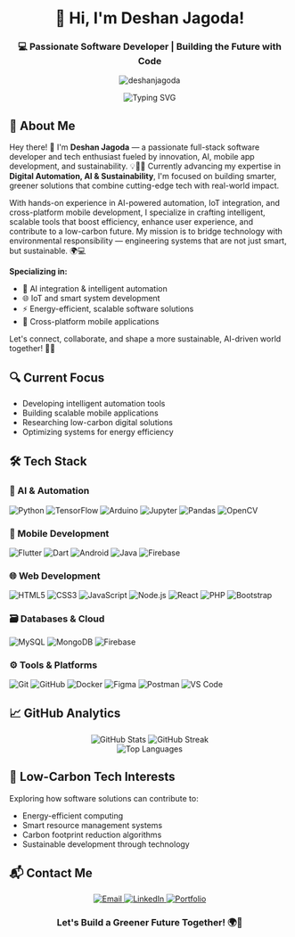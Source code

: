 <h1 align="center">👋 Hi, I'm Deshan Jagoda!</h1>
<h3 align="center">💻 Passionate Software Developer | Building the Future with Code</h3>

<p align="center">
  <img src="https://komarev.com/ghpvc/?username=deshanjagoda&label=Profile%20views&color=0e75b6&style=flat" alt="deshanjagoda" />
</p>

<div align="center">
  <img src="https://readme-typing-svg.demolab.com?font=Fira+Code&pause=1000&color=22D3EE&center=true&vCenter=true&width=435&lines=Full-Stack+Developer;AI+Solutions+Builder;Mobile+App+Developer;Low-Carbon+Tech+Explorer" alt="Typing SVG" />
</div>

<!-- ==================================================== -->
## 🌟 About Me
<p>  
Hey there! 👋 I'm <strong>Deshan Jagoda</strong> — a passionate full-stack software developer and tech enthusiast fueled by innovation, AI, mobile app development, and sustainability. 💡📱🌱 Currently advancing my expertise in <strong>Digital Automation, AI & Sustainability</strong>, I'm focused on building smarter, greener solutions that combine cutting-edge tech with real-world impact.

With hands-on experience in AI-powered automation, IoT integration, and cross-platform mobile development, I specialize in crafting intelligent, scalable tools that boost efficiency, enhance user experience, and contribute to a low-carbon future. My mission is to bridge technology with environmental responsibility — engineering systems that are not just smart, but sustainable. 🌍💻
</p>

**Specializing in:**
- 🤖 AI integration & intelligent automation
- 🌐 IoT and smart system development
- ⚡ Energy-efficient, scalable software solutions
- 📱 Cross-platform mobile applications

Let's connect, collaborate, and shape a more sustainable, AI-driven world together! 🚀✨

<!-- ==================================================== -->
## 🔍 Current Focus
- Developing intelligent automation tools
- Building scalable mobile applications
- Researching low-carbon digital solutions
- Optimizing systems for energy efficiency

<!-- ==================================================== -->
## 🛠️ Tech Stack

### 🤖 AI & Automation
<p>
  <img src="https://img.shields.io/badge/Python-3776AB?style=for-the-badge&logo=python&logoColor=white" alt="Python">
  <img src="https://img.shields.io/badge/TensorFlow-FF6F00?style=for-the-badge&logo=tensorflow&logoColor=white" alt="TensorFlow">
  <img src="https://img.shields.io/badge/Arduino-00979D?style=for-the-badge&logo=arduino&logoColor=white" alt="Arduino">
  <img src="https://img.shields.io/badge/Jupyter-F37626?style=for-the-badge&logo=jupyter&logoColor=white" alt="Jupyter">
  <img src="https://img.shields.io/badge/Pandas-150458?style=for-the-badge&logo=pandas&logoColor=white" alt="Pandas">
  <img src="https://img.shields.io/badge/OpenCV-5C3EE8?style=for-the-badge&logo=opencv&logoColor=white" alt="OpenCV">
</p>

### 📱 Mobile Development
<p>
  <img src="https://img.shields.io/badge/Flutter-02569B?style=for-the-badge&logo=flutter&logoColor=white" alt="Flutter">
  <img src="https://img.shields.io/badge/Dart-0175C2?style=for-the-badge&logo=dart&logoColor=white" alt="Dart">
  <img src="https://img.shields.io/badge/Android-3DDC84?style=for-the-badge&logo=android&logoColor=white" alt="Android">
  <img src="https://img.shields.io/badge/Java-ED8B00?style=for-the-badge&logo=openjdk&logoColor=white" alt="Java">
  <img src="https://img.shields.io/badge/Firebase-FFCA28?style=for-the-badge&logo=firebase&logoColor=black" alt="Firebase">
</p>

### 🌐 Web Development
<p>
  <img src="https://img.shields.io/badge/HTML5-E34F26?style=for-the-badge&logo=html5&logoColor=white" alt="HTML5">
  <img src="https://img.shields.io/badge/CSS3-1572B6?style=for-the-badge&logo=css3&logoColor=white" alt="CSS3">
  <img src="https://img.shields.io/badge/JavaScript-F7DF1E?style=for-the-badge&logo=javascript&logoColor=black" alt="JavaScript">
  <img src="https://img.shields.io/badge/Node.js-339933?style=for-the-badge&logo=nodedotjs&logoColor=white" alt="Node.js">
  <img src="https://img.shields.io/badge/React-20232A?style=for-the-badge&logo=react&logoColor=61DAFB" alt="React">
  <img src="https://img.shields.io/badge/PHP-777BB4?style=for-the-badge&logo=php&logoColor=white" alt="PHP">
  <img src="https://img.shields.io/badge/Bootstrap-563D7C?style=for-the-badge&logo=bootstrap&logoColor=white" alt="Bootstrap">
</p>

### 🗃️ Databases & Cloud
<p>
  <img src="https://img.shields.io/badge/MySQL-4479A1?style=for-the-badge&logo=mysql&logoColor=white" alt="MySQL">
  <img src="https://img.shields.io/badge/MongoDB-47A248?style=for-the-badge&logo=mongodb&logoColor=white" alt="MongoDB">
  <img src="https://img.shields.io/badge/Firebase-FFCA28?style=for-the-badge&logo=firebase&logoColor=black" alt="Firebase">
</p>

### ⚙️ Tools & Platforms
<p>
  <img src="https://img.shields.io/badge/Git-F05032?style=for-the-badge&logo=git&logoColor=white" alt="Git">
  <img src="https://img.shields.io/badge/GitHub-181717?style=for-the-badge&logo=github&logoColor=white" alt="GitHub">
  <img src="https://img.shields.io/badge/Docker-2496ED?style=for-the-badge&logo=docker&logoColor=white" alt="Docker">
  <img src="https://img.shields.io/badge/Figma-F24E1E?style=for-the-badge&logo=figma&logoColor=white" alt="Figma">
  <img src="https://img.shields.io/badge/Postman-FF6C37?style=for-the-badge&logo=postman&logoColor=white" alt="Postman">
  <img src="https://img.shields.io/badge/VS_Code-007ACC?style=for-the-badge&logo=visual-studio-code&logoColor=white" alt="VS Code">
</p>

<!-- ==================================================== -->
## 📈 GitHub Analytics

<div align="center">
  <img src="https://github-readme-stats.vercel.app/api?username=deshanjagoda&show_icons=true&theme=light" alt="GitHub Stats">
  <img src="https://github-readme-streak-stats.herokuapp.com/?user=deshanjagoda&theme=light" alt="GitHub Streak">
</div>

<div align="center">
  <img src="https://github-readme-stats.vercel.app/api/top-langs/?username=deshanjagoda&theme=light" alt="Top Languages">
</div>

<!-- ==================================================== -->
## 🌱 Low-Carbon Tech Interests
Exploring how software solutions can contribute to:
- Energy-efficient computing
- Smart resource management systems
- Carbon footprint reduction algorithms
- Sustainable development through technology

<!-- ==================================================== -->
## 📬 Contact Me

<p align="center">
  <a href="mailto:info.deshanjagoda@gmail.com">
    <img src="https://img.shields.io/badge/Gmail-D14836?style=for-the-badge&logo=gmail&logoColor=white" alt="Email">
  </a>
  <a href="https://linkedin.com/in/deshanjagoda" target="_blank">
    <img src="https://img.shields.io/badge/LinkedIn-0077B5?style=for-the-badge&logo=linkedin&logoColor=white" alt="LinkedIn">
  </a>
  <a href="https://deshanjagoda.codezraw.com" target="_blank">
    <img src="https://img.shields.io/badge/Portfolio-%23000000.svg?style=for-the-badge&logo=vercel&logoColor=white" alt="Portfolio">
  </a>
</p>

<!-- ==================================================== -->
<div align="center">
  <h3>Let's Build a Greener Future Together! 🌍💚</h3>
</div>
